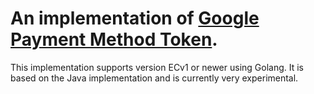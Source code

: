 # An implementation of [Google Payment Method Token](https://developers.google.com/android-pay/integration/payment-token-cryptography).

This implementation supports version ECv1 or newer using Golang.
It is based on the Java implementation and is currently very experimental.
